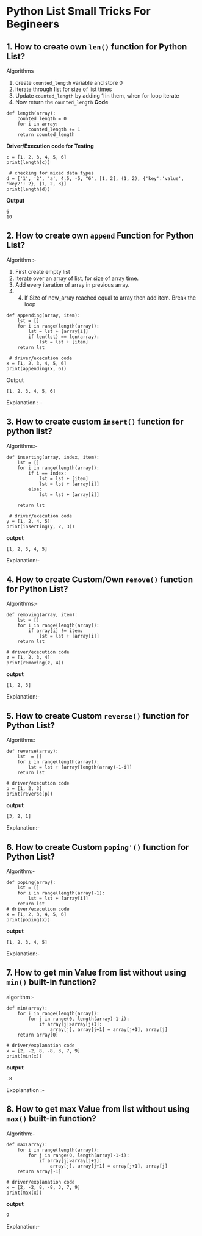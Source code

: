 # Python List Small Tricks For Begineers

## 1. How to create own `len()` function for Python List?
Algorithms
1. create `counted_length` variable and store 0
2. iterate through list for size of list times
3. Update `counted_length` by adding 1 in them, when for loop iterate
4. Now return the `counted_length`
<b>Code</b>
```
def length(array):
    counted_length = 0
    for i in array:
        counted_length += 1
    return counted_length
```
<b>Driver/Execution code for Testing</b>
```
c = [1, 2, 3, 4, 5, 6]
print(length(c))

 # checking for mixed data types
d = ['1', '2', 'a', 4.5, -5, "6", [1, 2], (1, 2), {'key':'value', 'key2': 2}, {1, 2, 3}]
print(length(d))
```
<b>Output</b>
```
6
10

```


## 2. How to create own `append` Function for Python List?

Algorithm :- 
1. First create empty list
2. Iterate over an array of list, for size of array time.
3. Add every iteration of array in previous array. 
4. 4. If Size of new_array reached equal to array then add item. Break the loop

```
def appending(array, item):
    lst = []
    for i in range(length(array)):
        lst = lst + [array[i]]
        if len(lst) == len(array):
            lst = lst + [item]
    return lst
    
 # driver/execution code
x = [1, 2, 3, 4, 5, 6]
print(appending(x, 6))
```
Output
```
[1, 2, 3, 4, 5, 6]
```
Explanation : - 

## 3. How to create custom `insert()` function for python list?
Algorithms:-

```
def inserting(array, index, item):
    lst = []
    for i in range(length(array)):
        if i == index:
            lst = lst + [item]
            lst = lst + [array[i]]
        else:
            lst = lst + [array[i]]

    return lst

 # driver/execution code
y = [1, 2, 4, 5]
print(inserting(y, 2, 3))
```
<b>output</b>
```
[1, 2, 3, 4, 5]
```

Explanation:-

## 4. How to create Custom/Own `remove()` function for Python List?
Algorithms:-

```
def removing(array, item):
    lst = []
    for i in range(length(array)):
        if array[i] != item:
            lst = lst + [array[i]]
    return lst
    
# driver/ececution code
z = [1, 2, 3, 4]
print(removing(z, 4))
```
<b>output</b>
```
[1, 2, 3]
```
Explanation:-
## 5. How to create Custom `reverse()` function for Python List?
Algorithms:

```
def reverse(array):
    lst  = []
    for i in range(length(array)):
        lst = lst + [array[length(array)-1-i]]
    return lst

# driver/execution code
p = [1, 2, 3]
print(reverse(p))
```
<b>output</b>
```
[3, 2, 1]
```
Explanation:-

## 6. How to create Custom `poping'()` function for Python List?
Algorithm:-
```
def poping(array):
    lst = []
    for i in range(length(array)-1):
        lst = lst + [array[i]]
    return lst
# driver/execution code
x = [1, 2, 3, 4, 5, 6]
print(poping(x))
```
<b>output</b>
```
[1, 2, 3, 4, 5]
```
Explanation:-

## 7. How to get min Value from list without using `min()`  built-in function?
algorithm:-
```
def min(array):
    for i in range(length(array)):
        for j in range(0, length(array)-1-i):
            if array[j]>array[j+1]:
                array[j], array[j+1] = array[j+1], array[j]
    return array[0]

# driver/explanation code
x = [2, -2, 8, -8, 3, 7, 9]
print(min(x))
```
<b>output</b>
```
-8

```
Expplanation :-
## 8. How to get max Value from list without using `max()`  built-in function?
Algorithm:-
```
def max(array):
    for i in range(length(array)):
        for j in range(0, length(array)-1-i):
            if array[j]>array[j+1]:
                array[j], array[j+1] = array[j+1], array[j]
    return array[-1]

# driver/explanation code
x = [2, -2, 8, -8, 3, 7, 9]
print(max(x))
```
<b>output</b>
```
9
```
Explanation:-
